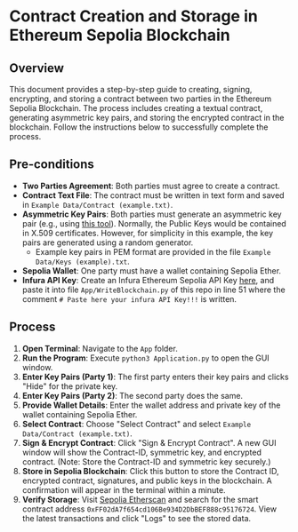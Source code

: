 # Contract Creation and Storage in Ethereum Sepolia Blockchain

## Overview

This document provides a step-by-step guide to creating, signing, encrypting, and storing a contract between two parties in the Ethereum Sepolia Blockchain. The process includes creating a textual contract, generating asymmetric key pairs, and storing the encrypted contract in the blockchain. Follow the instructions below to successfully complete the process.

## Pre-conditions

- **Two Parties Agreement**: Both parties must agree to create a contract.
- **Contract Text File**: The contract must be written in text form and saved in `Example Data/Contract (example.txt)`.
- **Asymmetric Key Pairs**: Both parties must generate an asymmetric key pair (e.g., using [this tool](https://travistidwell.com/jsencrypt/demo/)). Normally, the Public Keys would be contained in X.509 certificates. However, for simplicity in this example, the key pairs are generated using a random generator.
  - Example key pairs in PEM format are provided in the file `Example Data/Keys (example).txt`.
- **Sepolia Wallet**: One party must have a wallet containing Sepolia Ether.
- **Infura API Key**: Create an Infura Ethereum Sepolia API Key [here](https://www.infura.io/?utm_source=google&utm_medium=paidsearch&utm_campaign=Infura-Search-EMEA-en-Brand-PHR&utm_term=infura%20api%20key&gad=1&gclid=CjwKCAjw_uGmBhBREiwAeOfsd0UkKvcyfHxwlUv3cBLiU9YfEGInKOOTjB3kNbFmkmgwQTHmbMCZdxoCZXAQAvD_BwE), and paste it into file `App/WriteBlockchain.py` of this repo in line 51 where the comment `# Paste here your infura API Key!!!` is written.

## Process

1. **Open Terminal**: Navigate to the `App` folder.
2. **Run the Program**: Execute `python3 Application.py` to open the GUI window.
3. **Enter Key Pairs (Party 1)**: The first party enters their key pairs and clicks "Hide" for the private key.
4. **Enter Key Pairs (Party 2)**: The second party does the same.
5. **Provide Wallet Details**: Enter the wallet address and private key of the wallet containing Sepolia Ether.
6. **Select Contract**: Choose "Select Contract" and select `Example Data/Contract (example.txt)`.
7. **Sign & Encrypt Contract**: Click "Sign & Encrypt Contract". A new GUI window will show the Contract-ID, symmetric key, and encrypted contract. (Note: Store the Contract-ID and symmetric key securely.)
8. **Store in Sepolia Blockchain**: Click this button to store the Contract ID, encrypted contract, signatures, and public keys in the blockchain. A confirmation will appear in the terminal within a minute.
9. **Verify Storage**: Visit [Sepolia Etherscan](https://sepolia.etherscan.io/) and search for the smart contract address `0xFF02dA7f654cd106Be934D2DbBEF888c95176724`. View the latest transactions and click "Logs" to see the stored data.
